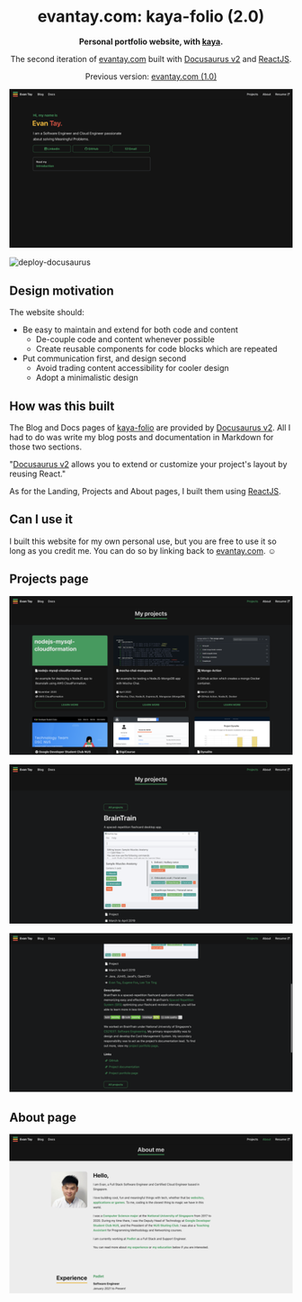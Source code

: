 <h1 align="center">
  evantay.com: kaya-folio (2.0)
</h1>

<p align="center">
  <b>Personal portfolio website, with <a href="https://lmgtfy.app/?q=kaya">kaya</a>.</b>
</p>
<p align="center">
  The second iteration of <a href="https://evantay.com" target="_blank">evantay.com</a> built with <a href="https://v2.docusaurus.io/">Docusaurus v2</a> and <a href="https://reactjs.org/">ReactJS</a>.
</p>
<p align="center">
  Previous version: <a href="https://github.com/DigiPie/evantay.com" target="_blank">evantay.com (1.0)</a>
</p>

![Landing page](img/landing.png)

![deploy-docusaurus](https://github.com/DigiPie/kaya-folio/workflows/deploy-docusaurus/badge.svg)

## Design motivation

The website should:

- Be easy to maintain and extend for both code and content
  - De-couple code and content whenever possible
  - Create reusable components for code blocks which are repeated
- Put communication first, and design second
  - Avoid trading content accessibility for cooler design
  - Adopt a minimalistic design

## How was this built

The Blog and Docs pages of [kaya-folio](https://github.com/DigiPie/kaya-folio) are provided by [Docusaurus v2](https://v2.docusaurus.io/). All I had to do was write my blog posts and documentation in Markdown for those two sections.

"[Docusaurus v2](https://v2.docusaurus.io/) allows you to extend or customize your project's layout by reusing React."

As for the Landing, Projects and About pages, I built them using [ReactJS](https://reactjs.org/).

## Can I use it

I built this website for my own personal use, but you are free to use it so long as you credit me. You can do so by linking back to [evantay.com](https://evantay.com/). :relaxed:

## Projects page

![Projects page](img/project-1.png)

![Projects page](img/project-2.png)

![Projects page](img/project-3.png)

## About page

![About page](img/about-1.png)
